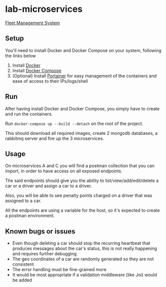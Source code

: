 # lab-microservices

[Fleet Management System](https://github.com/spinning-spindle/lab-microservices/blob/master/3ms-event-opa.md)

## Setup

You'll need to install Docker and Docker Compose on your system, following the links below

1. Install [Docker](https://docs.docker.com/install/linux/docker-ce/ubuntu/)
2. Install [Docker Compose](https://docs.docker.com/compose/install/)
3. (Optional) Install [Portainer](https://www.portainer.io/) for easy management of the containers and ease of access to their IPs/logs/shell

## Run

After having install Docker and Docker Compose, you simply have to create and run the containers.

Run `docker-compose up --build --detach` on the root of the project.

This should download all required images, create 2 mongodb databases, a rabbitmq server and fire up the 3 microservices.

## Usage

On microservices A and C you will find a postman collection that you can import, in order to have access on all exposed endpoints.

The said endpoints should give you the ability to list/view/add/edit/delete a car or a driver and assign a car to a driver.

Also, you will be able to see penalty points charged on a driver that was assigned to a car.

All the endpoints are using a variable for the host, so it's expected to create a postman environment.

## Known bugs or issues

* Even though deleting a car should stop the recurring heartbeat that produces messages about the car's status, this is not really happening and requires further debugging
* The geo coordinates of a car are randomly generated so they are not consistent
* The error handling must be fine-grained more
* It would be most appropriate if a validation middleware (like Joi) would be added